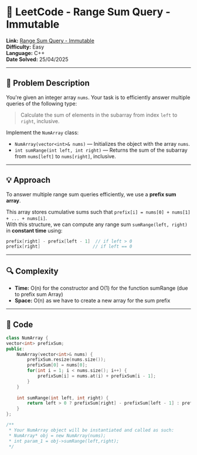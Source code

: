 # 🧩 LeetCode - Range Sum Query - Immutable

**Link:** [Range Sum Query - Immutable](https://leetcode.com/problems/range-sum-query-immutable/)  
**Difficulty:** Easy  
**Language:** C++  
**Date Solved:** 25/04/2025

---

## 🧠 Problem Description

You're given an integer array `nums`. Your task is to efficiently answer multiple queries of the following type:

> Calculate the sum of elements in the subarray from index `left` to `right`, inclusive.

Implement the `NumArray` class:

- `NumArray(vector<int>& nums)` — Initializes the object with the array `nums`.
- `int sumRange(int left, int right)` — Returns the sum of the subarray from `nums[left]` to `nums[right]`, inclusive.

---

## 💡 Approach

To answer multiple range sum queries efficiently, we use a **prefix sum array**.

This array stores cumulative sums such that `prefix[i] = nums[0] + nums[1] + ... + nums[i]`.  
With this structure, we can compute any range sum `sumRange(left, right)` in **constant time** using:

```cpp
prefix[right] - prefix[left - 1]  // if left > 0
prefix[right]                    // if left == 0
```
---

## 🔍 Complexity

- **Time:** O(n) for the constructor and O(1) for the function sumRange (due to prefix sum Array)
- **Space:** O(n) as we have to create a new array for the sum prefix

---

## 🧪 Code

```cpp
class NumArray {
vector<int> prefixSum;
public:
    NumArray(vector<int>& nums) {
        prefixSum.resize(nums.size());
        prefixSum[0] = nums[0];
        for(int i = 1; i < nums.size(); i++) {
            prefixSum[i] = nums.at(i) + prefixSum[i - 1];
        }
    }
    
    int sumRange(int left, int right) {
        return left > 0 ? prefixSum[right] - prefixSum[left - 1] : prefixSum[right];
    }
};

/**
 * Your NumArray object will be instantiated and called as such:
 * NumArray* obj = new NumArray(nums);
 * int param_1 = obj->sumRange(left,right);
 */
